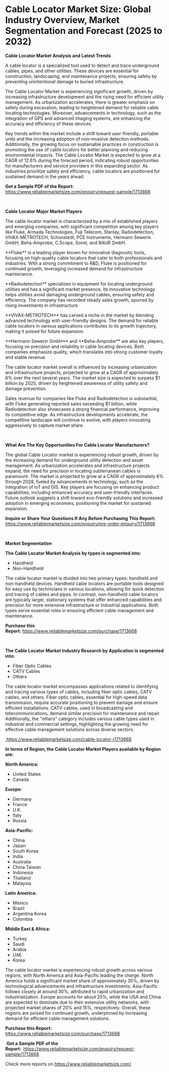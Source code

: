 <p><h1>Cable Locator Market Size: Global Industry Overview, Market Segmentation and Forecast (2025 to 2032)</h1></p><p><strong>Cable Locator Market Analysis and Latest Trends</strong></p>
<p><p>A cable locator is a specialized tool used to detect and trace underground cables, pipes, and other utilities. These devices are essential for construction, landscaping, and maintenance projects, ensuring safety by preventing unintentional damage to buried infrastructure.</p><p>The Cable Locator Market is experiencing significant growth, driven by increasing infrastructure development and the rising need for efficient utility management. As urbanization accelerates, there is greater emphasis on safety during excavation, leading to heightened demand for reliable cable locating technologies. Moreover, advancements in technology, such as the integration of GPS and advanced imaging systems, are enhancing the accuracy and efficiency of these devices.</p><p>Key trends within the market include a shift toward user-friendly, portable units and the increasing adoption of non-invasive detection methods. Additionally, the growing focus on sustainable practices in construction is promoting the use of cable locators for better planning and reducing environmental impacts. The Cable Locator Market is expected to grow at a CAGR of 12.6% during the forecast period, indicating robust opportunities for manufacturers and service providers in this expanding sector. As industries prioritize safety and efficiency, cable locators are positioned for sustained demand in the years ahead.</p></p>
<p><strong>Get a Sample PDF of the Report:&nbsp;</strong> <a href="https://www.reliablemarketsize.com/enquiry/request-sample/1713668?utm_campaign=2337&utm_medium=2&utm_source=Github&utm_content=ia&utm_term=10042025&utm_id=cable-locator">https://www.reliablemarketsize.com/enquiry/request-sample/1713668</a></p>
<p>&nbsp;</p>
<p><strong>Cable Locator Major Market Players</strong></p>
<p><p>The cable locator market is characterized by a mix of established players and emerging companies, with significant competition among key players like Fluke, Armada Technologies, Fuji Telecom, Stanlay, Radiodetection, VIVAX-METROTECH, Schonstedt, PCE Instruments, Hermann Sewerin GmbH, Beha-Amprobe, C.Scope, Sonel, and BAUR GmbH. </p><p>**Fluke** is a leading player known for innovative diagnostic tools, focusing on high-quality cable locators that cater to both professionals and industries. With a strong commitment to R&D, Fluke is positioned for continued growth, leveraging increased demand for infrastructure maintenance.</p><p>**Radiodetection** specializes in equipment for locating underground utilities and has a significant market presence. Its innovative technology helps utilities avoid damaging underground cables, ensuring safety and efficiency. The company has recorded steady sales growth, spurred by rising investments in infrastructure.</p><p>**VIVAX-METROTECH** has carved a niche in the market by blending advanced technology with user-friendly designs. The demand for reliable cable locators in various applications contributes to its growth trajectory, making it poised for future expansion.</p><p>**Hermann Sewerin GmbH** and **Beha-Amprobe** are also key players, focusing on precision and reliability in cable locating devices. Both companies emphasize quality, which translates into strong customer loyalty and stable revenue.</p><p>The cable locator market overall is influenced by increasing urbanization and infrastructure projects, projected to grow at a CAGR of approximately 6% over the next several years. The market size is expected to surpass $1 billion by 2025, driven by heightened awareness of utility safety and damage prevention.</p><p>Sales revenue for companies like Fluke and Radiodetection is substantial, with Fluke generating reported sales exceeding $1 billion, while Radiodetection also showcases a strong financial performance, improving its competitive edge. As infrastructure developments accelerate, the competitive landscape will continue to evolve, with players innovating aggressively to capture market share.</p></p>
<p>&nbsp;</p>
<p><strong>What Are The Key Opportunities For Cable Locator Manufacturers?</strong></p>
<p><p>The global Cable Locator market is experiencing robust growth, driven by the increasing demand for underground utility detection and asset management. As urbanization accelerates and infrastructure projects expand, the need for precision in locating subterranean cables is paramount. The market is projected to grow at a CAGR of approximately 6% through 2028, fueled by advancements in technology, such as the integration of IoT and GIS. Key players are focusing on enhancing product capabilities, including enhanced accuracy and user-friendly interfaces. Future outlook suggests a shift toward eco-friendly solutions and increased adoption in emerging economies, positioning the market for sustained expansion.</p></p>
<p><strong>Inquire or Share Your Questions If Any Before Purchasing This Report:</strong> <a href="https://www.reliablemarketsize.com/enquiry/pre-order-enquiry/1713668?utm_campaign=2337&utm_medium=2&utm_source=Github&utm_content=ia&utm_term=10042025&utm_id=cable-locator">https://www.reliablemarketsize.com/enquiry/pre-order-enquiry/1713668</a></p>
<p>&nbsp;</p>
<p><strong>Market Segmentation</strong></p>
<p><strong>The Cable Locator Market Analysis by types is segmented into:</strong></p>
<p><ul><li>Handheld</li><li>Non-Handheld</li></ul></p>
<p><p>The cable locator market is divided into two primary types: handheld and non-handheld devices. Handheld cable locators are portable tools designed for easy use by technicians in various locations, allowing for quick detection and tracing of cables and pipes. In contrast, non-handheld cable locators are typically larger, stationary systems that offer enhanced capabilities and precision for more extensive infrastructure or industrial applications. Both types serve essential roles in ensuring efficient cable management and maintenance.</p></p>
<p><strong>Purchase this Report:&nbsp;</strong><a href="https://www.reliablemarketsize.com/purchase/1713668?utm_campaign=2337&utm_medium=2&utm_source=Github&utm_content=ia&utm_term=10042025&utm_id=cable-locator">https://www.reliablemarketsize.com/purchase/1713668</a></p>
<p>&nbsp;</p>
<p><strong>The Cable Locator Market Industry Research by Application is segmented into:</strong></p>
<p><ul><li>Fiber Optic Cables</li><li>CATV Cables</li><li>Others</li></ul></p>
<p><p>The cable locator market encompasses applications related to identifying and tracing various types of cables, including fiber optic cables, CATV cables, and others. Fiber optic cables, essential for high-speed data transmission, require accurate positioning to prevent damage and ensure efficient installations. CATV cables, used in broadcasting and telecommunications, demand similar precision for maintenance and repair. Additionally, the "others" category includes various cable types used in industrial and commercial settings, highlighting the growing need for effective cable management solutions across diverse sectors.</p></p>
<p><a href="https://www.reliablemarketsize.com/cable-locator-r1713668?utm_campaign=2337&utm_medium=2&utm_source=Github&utm_content=ia&utm_term=10042025&utm_id=cable-locator">&nbsp;https://www.reliablemarketsize.com/cable-locator-r1713668</a></p>
<p><strong>In terms of Region, the Cable Locator Market Players available by Region are:</strong></p>
<p>
    <p> <strong> North America: </strong>
        <ul>
            <li>United States</li>
            <li>Canada</li>
        </ul>
        </p> 
    <p> <strong> Europe: </strong>
        <ul>
            <li>Germany</li>
            <li>France</li>
            <li>U.K.</li>
            <li>Italy</li>
            <li>Russia</li>
        </ul>
        </p> 
    <p> <strong> Asia-Pacific: </strong>
        <ul>
            <li>China</li>
            <li>Japan</li>
            <li>South Korea</li>
            <li>India</li>
            <li>Australia</li>
            <li>China Taiwan</li>
            <li>Indonesia</li>
            <li>Thailand</li>
            <li>Malaysia</li>
        </ul>
        </p> 
    <p> <strong> Latin America: </strong>
        <ul>
            <li>Mexico</li>
            <li>Brazil</li>
            <li>Argentina Korea</li>
            <li>Colombia</li>
        </ul>
        </p> 
    <p> <strong> Middle East & Africa: </strong>
        <ul>
            <li>Turkey</li>
            <li>Saudi</li>
            <li>Arabia</li>
            <li>UAE</li>
            <li>Korea</li>
        </ul>
    </p>
    </p>
<p><p>The cable locator market is experiencing robust growth across various regions, with North America and Asia-Pacific leading the charge. North America holds a significant market share of approximately 35%, driven by technological advancements and infrastructure investments. Asia-Pacific follows closely at around 30%, attributed to rapid urbanization and industrialization. Europe accounts for about 25%, while the USA and China are expected to dominate due to their extensive utility networks, with projected market shares of 20% and 15%, respectively. Overall, these regions are poised for continued growth, underpinned by increasing demand for efficient cable management solutions.</p></p>
<p><strong>Purchase this Report: </strong><a href="https://www.reliablemarketsize.com/purchase/1713668?utm_campaign=2337&utm_medium=2&utm_source=Github&utm_content=ia&utm_term=10042025&utm_id=cable-locator">https://www.reliablemarketsize.com/purchase/1713668</a></p>
<p>&nbsp;<strong>Get a Sample PDF of the Report:&nbsp;&nbsp;</strong><a href="https://www.reliablemarketsize.com/enquiry/request-sample/1713668?utm_campaign=2337&utm_medium=2&utm_source=Github&utm_content=ia&utm_term=10042025&utm_id=cable-locator">https://www.reliablemarketsize.com/enquiry/request-sample/1713668</a></p>
<p><strong></strong></p>
<p>Check more reports on <a href="https://www.reliablemarketsize.com/?utm_campaign=2337&utm_medium=2&utm_source=Github&utm_content=ia&utm_term=10042025&utm_id=cable-locator">https://www.reliablemarketsize.com/</a></p>